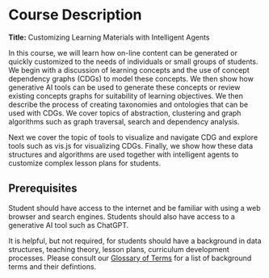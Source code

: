 # Course Description

**Title:** Customizing Learning Materials with Intelligent Agents

In this course, we will learn how on-line content can
be generated or quickly customized to the needs of
individuals or small groups of students.  We begin
with a discussion of learning concepts and the use
of concept dependency graphs (CDGs) to model these
concepts.  We then show how generative AI tools
can be used to generate these concepts or review
existing concepts graphs for suitability of
learning objectives.  We then describe the process
of creating taxonomies and ontologies that can be used
with CDGs.  We cover topics of abstraction, clustering
and graph algorithms such as graph traversal, search and dependency analysis.  

Next we cover the topic of tools
to visualize and navigate CDG and explore tools
such as vis.js for visualizing CDGs.  Finally, we show how these
data structures and algorithms are used together with
intelligent agents to customize complex lesson plans for students.

## Prerequisites 

Student should have access to the internet and
be familiar with using a web browser and search
engines.  Students should also have access to a
generative AI tool such as ChatGPT.

It is helpful, but not required, for students should
have a background
in data structures, teaching theory, lesson plans,
curriculum development processes.  Please consult
our [Glossary of Terms](glossary.md) for a list
of background terms and their defintions.
